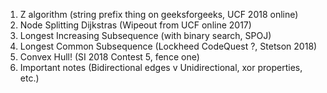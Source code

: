 1) Z algorithm (string prefix thing on geeksforgeeks, UCF 2018 online)
2) Node Splitting Dijkstras (Wipeout from UCF online 2017)
3) Longest Increasing Subsequence (with binary search, SPOJ)
4) Longest Common Subsequence (Lockheed CodeQuest ?, Stetson 2018)
5) Convex Hull! (SI 2018 Contest 5, fence one)
5) Important notes (Bidirectional edges v Unidirectional, xor properties, etc.)
